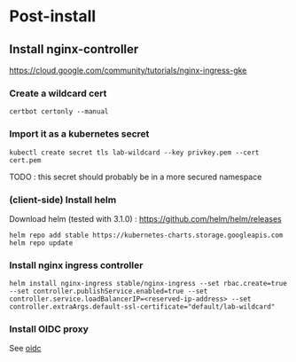 # Post-install

## Install nginx-controller

https://cloud.google.com/community/tutorials/nginx-ingress-gke

### Create a wildcard cert

```
certbot certonly --manual
```

### Import it as a kubernetes secret

```
kubectl create secret tls lab-wildcard --key privkey.pem --cert cert.pem
```

TODO : this secret should probably be in a more secured namespace

### (client-side) Install helm

Download helm (tested with 3.1.0) : https://github.com/helm/helm/releases

```
helm repo add stable https://kubernetes-charts.storage.googleapis.com
helm repo update
```

### Install nginx ingress controller

```
helm install nginx-ingress stable/nginx-ingress --set rbac.create=true --set controller.publishService.enabled=true --set controller.service.loadBalancerIP=<reserved-ip-address> --set controller.extraArgs.default-ssl-certificate="default/lab-wildcard"
```

### Install OIDC proxy  

See [oidc](oidc/README.md)
